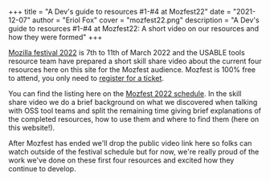 +++
title = "A Dev's guide to resources #1-#4 at Mozfest22"
date = "2021-12-07"
author = "Eriol Fox"
cover = "mozfest22.png"
description = "A Dev's guide to resources #1-#4 at Mozfest22: A short video on our resources and how they were formed"
+++

[Mozilla festival 2022](https://www.mozillafestival.org/en/#/) is 7th to 11th of March 2022 and the USABLE tools resource team have prepared a short skill share video about the current four resources here on this site for the Mozfest audience. Mozfest is 100% free to attend, you only need to [register for a ticket](https://www.mozillafestival.org/en/#/tito/Mozilla/mozilla-festival-2022/en/registrations/new?releases=rmddu9xc1hs,mozfest-mega-patron).

You can find the listing here on the [Mozfest 2022 schedule](https://schedule.mozillafestival.org/session/XG8YPK-1). In the skill share video we do a brief background on what we discovered when talking with OSS tool teams and split the remaining time giving brief explanations of the completed resources, how to use them and where to find them (here on this website!).

After Mozfest has ended we'll drop the public video link here so folks can watch outside of the festival schedule but for now, we're really proud of the work we've done on these first four resources and excited how they continue to develop.



